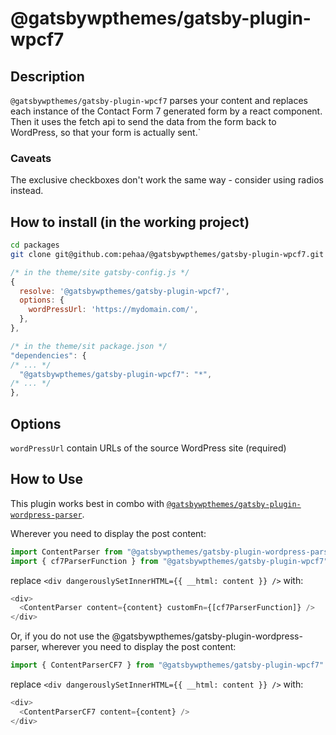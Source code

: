 # @gatsbywpthemes/gatsby-plugin-wpcf7

## Description

`@gatsbywpthemes/gatsby-plugin-wpcf7` parses your content and replaces each instance of the Contact Form 7 generated form by a react component.
Then it uses the fetch api to send the data from the form back to WordPress, so that your form is actually sent.`

### Caveats

The exclusive checkboxes don't work the same way - consider using radios instead.

## How to install (in the working project)

```bash
cd packages
git clone git@github.com:pehaa/@gatsbywpthemes/gatsby-plugin-wpcf7.git
```

```javascript
/* in the theme/site gatsby-config.js */
{
  resolve: '@gatsbywpthemes/gatsby-plugin-wpcf7',
  options: {
    wordPressUrl: 'https://mydomain.com/',
  },
},

/* in the theme/sit package.json */
"dependencies": {
/* ... */
  "@gatsbywpthemes/gatsby-plugin-wpcf7": "*",
/* ... */
},
```

## Options

`wordPressUrl` contain URLs of the source WordPress site (required)

## How to Use

This plugin works best in combo with [`@gatsbywpthemes/gatsby-plugin-wordpress-parser`](https://github.com/pehaa/@gatsbywpthemes/gatsby-plugin-wordpress-parser).

Wherever you need to display the post content:

```javascript
import ContentParser from "@gatsbywpthemes/gatsby-plugin-wordpress-parser"
import { cf7ParserFunction } from "@gatsbywpthemes/gatsby-plugin-wpcf7"
```

replace `<div dangerouslySetInnerHTML={{ __html: content }} />` with:

```javascript
<div>
  <ContentParser content={content} customFn={[cf7ParserFunction]} />
</div>
```

Or, if you do not use the @gatsbywpthemes/gatsby-plugin-wordpress-parser, wherever you need to display the post content:

```javascript
import { ContentParserCF7 } from "@gatsbywpthemes/gatsby-plugin-wpcf7"
```

replace `<div dangerouslySetInnerHTML={{ __html: content }} />` with:

```javascript
<div>
  <ContentParserCF7 content={content} />
</div>
```
